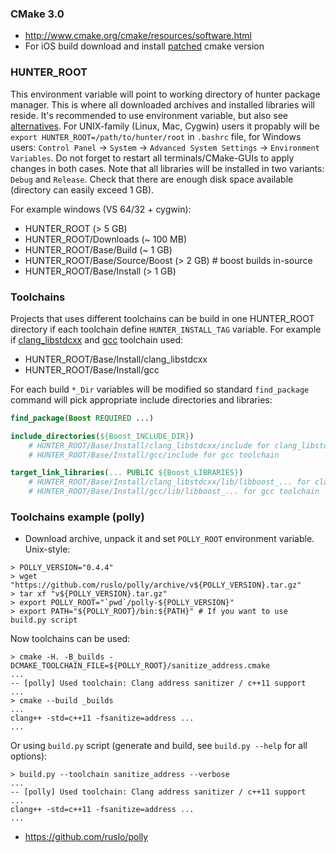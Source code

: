 ### CMake 3.0

* http://www.cmake.org/cmake/resources/software.html
* For iOS build download and install [patched](https://github.com/ruslo/CMake/releases/tag/v3.0.0-ios-universal)
cmake version

### HUNTER_ROOT

This environment variable will point to working directory of hunter package manager. This is where all
downloaded archives and installed libraries will reside. It's recommended to use environment variable, but
also see [alternatives](https://github.com/hunter-packages/gate#effects).
For UNIX-family (Linux, Mac, Cygwin) users it propably
will be `export HUNTER_ROOT=/path/to/hunter/root` in `.bashrc` file, for Windows users:
`Control Panel` -> `System` -> `Advanced System Settings` -> `Environment Variables`. Do not forget to restart
all terminals/CMake-GUIs to apply changes in both cases. Note that all libraries will be installed in
two variants: `Debug` and `Release`. Check that there are enough disk space available (directory can
easily exceed 1 GB).

For example windows (VS 64/32 + cygwin):
* HUNTER_ROOT (> 5 GB)
 * HUNTER_ROOT/Downloads (~ 100 MB)
 * HUNTER_ROOT/Base/Build (~ 1 GB)
 * HUNTER_ROOT/Base/Source/Boost (> 2 GB) # boost builds in-source
 * HUNTER_ROOT/Base/Install (> 1 GB)

### Toolchains

Projects that uses different toolchains can be build in one HUNTER_ROOT directory if each toolchain
define `HUNTER_INSTALL_TAG` variable.
For example if [clang_libstdcxx](https://github.com/ruslo/polly/wiki/Toolchain-list#clang_libstdcxx)
and [gcc](https://github.com/ruslo/polly/wiki/Toolchain-list#gcc) toolchain used:

* HUNTER_ROOT/Base/Install/clang_libstdcxx
* HUNTER_ROOT/Base/Install/gcc

For each build `*_Dir` variables will be modified so standard `find_package` command will pick appropriate
include directories and libraries:

```cmake
find_package(Boost REQUIRED ...)

include_directories(${Boost_INCLUDE_DIR})
    # HUNTER_ROOT/Base/Install/clang_libstdcxx/include for clang_libstdcxx toolchain
    # HUNTER_ROOT/Base/Install/gcc/include for gcc toolchain

target_link_libraries(... PUBLIC ${Boost_LIBRARIES})
    # HUNTER_ROOT/Base/Install/clang_libstdcxx/lib/libboost_... for clang_libstdcxx toolchain
    # HUNTER_ROOT/Base/Install/gcc/lib/libboost_... for gcc toolchain
```

### Toolchains example (polly)

* Download archive, unpack it and set `POLLY_ROOT` environment variable. Unix-style:
```
> POLLY_VERSION="0.4.4"
> wget "https://github.com/ruslo/polly/archive/v${POLLY_VERSION}.tar.gz"
> tar xf "v${POLLY_VERSION}.tar.gz"
> export POLLY_ROOT="`pwd`/polly-${POLLY_VERSION}"
> export PATH="${POLLY_ROOT}/bin:${PATH}" # If you want to use build.py script
```

Now toolchains can be used:

```
> cmake -H. -B_builds -DCMAKE_TOOLCHAIN_FILE=${POLLY_ROOT}/sanitize_address.cmake
...
-- [polly] Used toolchain: Clang address sanitizer / c++11 support
...
> cmake --build _builds
...
clang++ -std=c++11 -fsanitize=address ...
...
```

Or using `build.py` script (generate and build, see `build.py --help` for all options):
```
> build.py --toolchain sanitize_address --verbose
...
-- [polly] Used toolchain: Clang address sanitizer / c++11 support
...
clang++ -std=c++11 -fsanitize=address ...
...
```

* https://github.com/ruslo/polly

